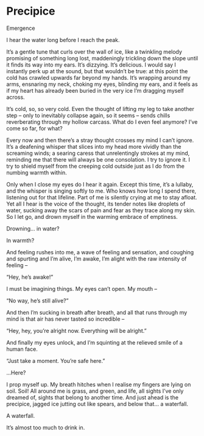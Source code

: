 # Precipice

Emergence

I hear the water long before I reach the peak.

It’s a gentle tune that curls over the wall of ice, like a twinkling melody promising of something long lost, maddeningly trickling down the slope until it finds its way into my ears. It’s dizzying. It’s delicious. I would say I instantly perk up at the sound, but that wouldn’t be true: at this point the cold has crawled upwards far beyond my hands. It’s wrapping around my arms, ensnaring my neck, choking my eyes, blinding my ears, and it feels as if my heart has already been buried in the very ice I’m dragging myself across.

It’s cold, so, so very cold. Even the thought of lifting my leg to take another step – only to inevitably collapse again, so it seems – sends chills reverberating through my hollow carcass. What do I even feel anymore? I’ve come so far, for what?

Every now and then there’s a stray thought crosses my mind I can’t ignore. It’s a deafening whisper that slices into my head more vividly than the screaming winds; a searing caress that unrelentingly strokes at my mind, reminding me that there will always be one consolation. I try to ignore it. I try to shield myself from the creeping cold outside just as I do from the numbing warmth within.

Only when I close my eyes do I hear it again. Except this time, it’s a lullaby, and the whisper is singing softly to me. Who knows how long I spend there, listening out for that lifeline. Part of me is silently crying at me to stay afloat. Yet all I hear is the voice of the thought, its tender notes like droplets of water, sucking away the scars of pain and fear as they trace along my skin. So I let go, and drown myself in the warming embrace of emptiness.

Drowning… in water?

In warmth?

And feeling rushes into me, a wave of feeling and sensation, and coughing and spurting and I’m alive, I’m awake, I’m alight with the raw intensity of feeling –

“Hey, he’s awake!”

I must be imagining things. My eyes can’t open. My mouth –

“No way, he’s still alive?”

And then I’m sucking in breath after breath, and all that runs through my mind is that air has never tasted so incredible –

“Hey, hey, you’re alright now. Everything will be alright.”

And finally my eyes unlock, and I’m squinting at the relieved smile of a human face.

“Just take a moment. You’re safe here.”

...Here?

I prop myself up. My breath hitches when I realise my fingers are lying on soil. Soil! All around me is grass, and green, and life, all sights I’ve only dreamed of, sights that belong to another time. And just ahead is the precipice, jagged ice jutting out like spears, and below that... a waterfall.

A waterfall.

It’s almost too much to drink in.
